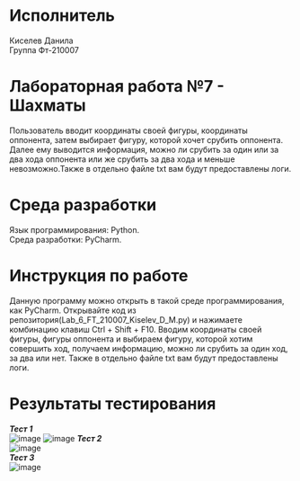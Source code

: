 # Исполнитель 
Киселев Данила  
Группа Фт-210007  
# Лабораторная работа №7 - Шахматы
Пользователь вводит координаты своей фигуры, координаты оппонента, затем выбирает фигуру, которой хочет срубить оппонента. Далее ему выводится информация, можно ли срубить за один или за два хода оппонента или же срубить за два хода и меньше невозможно.Также в отдельно файле txt вам будут предоставлены логи.  
# Среда разработки 
Язык программирования: Python.  
Среда разработки: PyCharm.  
# Инструкция по работе  
Данную программу можно открыть в такой среде программирования, как PyCharm. Открывайте код из репозитория(Lab_6_FT_210007_Kiselev_D_M.py) и нажимаете комбинацию клавиш Ctrl + Shift + F10. Вводим координаты своей фигуры, фигуры оппонента и выбираем фигуру, которой хотим совершить ход, получаем информацию, можно ли срубить за один ход, за два или нет. Также в отдельно файле txt вам будут предоставлены логи.  
# Результаты тестирования
***Тест 1***  
![image](https://user-images.githubusercontent.com/112878064/198854549-46c9dd47-59ca-49ad-a0c1-a14b0de292ac.png)
![image](https://user-images.githubusercontent.com/112878064/198854551-b2a65dd4-6444-46b0-8a3e-2ac6310f1c07.png)
***Тест 2***    
![image](https://user-images.githubusercontent.com/112878064/198854568-3f5bd909-1f20-401b-aa03-b64396fbd8ea.png)  
***Тест 3***    
![image](https://user-images.githubusercontent.com/112878064/198854580-ca84963c-044d-4964-9c60-5441ce5cec20.png)

